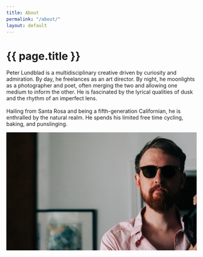 ```yaml
---
title: About
permalink: "/about/"
layout: default
---
```



<h1>{{ page.title }}</h1>
<p>Peter Lundblad is a multidisciplinary creative driven by curiosity and admiration. By day, he freelances as an art director. By night, he moonlights as a photographer and poet, often merging the two and allowing one medium to inform the other. He is fascinated by the lyrical qualities of dusk and the rhythm of an imperfect lens.
<br>
<br>
Hailing from Santa Rosa and being a fifth-generation Californian, he is enthralled by the natural realm. He spends his limited free time cycling, baking, and punslinging.</p>

<section>
    <img class="hero-photo" src="/assets/images/IMG_1135-crop.jpg" alt="portrait of peter with sunglass">
</section>


